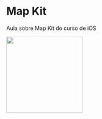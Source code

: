 # Map Kit
Aula sobre Map Kit do curso de iOS

<img src="https://user-images.githubusercontent.com/63265472/134268024-925fe813-1b31-4117-b0d9-f1dfdfa293c3.png" width="200">

